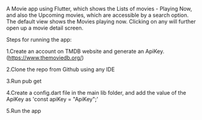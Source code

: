 A Movie app using Flutter, which shows the Lists of movies - Playing Now, and also the Upcoming movies, which are accessible by a search option. The default view shows the Movies playing now. Clicking on any will further open up a movie detail screen.


Steps for running the app:

1.Create an account on TMDB website and generate an ApiKey. (https://www.themoviedb.org/)

2.Clone the repo from Github using any IDE

3.Run pub get

4.Create a config.dart file in the main lib folder, and add the value of the ApiKey as 'const apiKey = "ApiKey";'

5.Run the app



